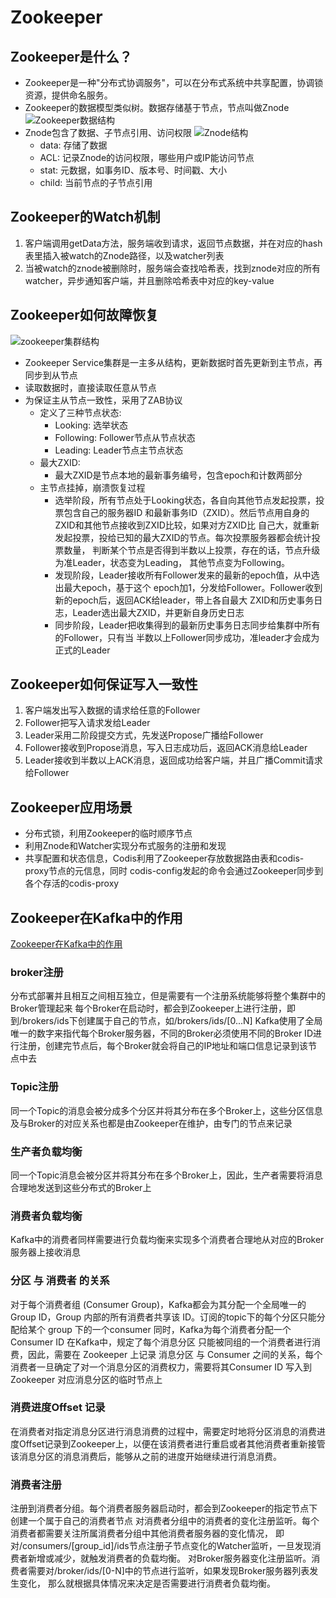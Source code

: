 # Zookeeper

## Zookeeper是什么？
- Zookeeper是一种"分布式协调服务"，可以在分布式系统中共享配置，协调锁资源，提供命名服务。
- Zookeeper的数据模型类似树。数据存储基于节点，节点叫做Znode
![Zookeeper数据结构](https://user-gold-cdn.xitu.io/2018/5/22/16385a1ec0628043?imageView2/0/w/1280/h/960/format/webp/ignore-error/1)
- Znode包含了数据、子节点引用、访问权限
![Znode结构](https://user-gold-cdn.xitu.io/2018/5/22/16385a1ecf740084?imageView2/0/w/1280/h/960/format/webp/ignore-error/1)
    - data: 存储了数据
    - ACL: 记录Znode的访问权限，哪些用户或IP能访问节点
    - stat: 元数据，如事务ID、版本号、时间戳、大小
    - child: 当前节点的子节点引用
    
## Zookeeper的Watch机制
1. 客户端调用getData方法，服务端收到请求，返回节点数据，并在对应的hash表里插入被watch的Znode路径，以及watcher列表
2. 当被watch的znode被删除时，服务端会查找哈希表，找到znode对应的所有watcher，异步通知客户端，并且删除哈希表中对应的key-value

## Zookeeper如何故障恢复
![zookeeper集群结构](https://user-gold-cdn.xitu.io/2018/5/22/16385a1ee4301aa0?imageView2/0/w/1280/h/960/format/webp/ignore-error/1)
- Zookeeper Service集群是一主多从结构，更新数据时首先更新到主节点，再同步到从节点
- 读取数据时，直接读取任意从节点
- 为保证主从节点一致性，采用了ZAB协议
    - 定义了三种节点状态:
        - Looking: 选举状态
        - Following: Follower节点从节点状态
        - Leading: Leader节点主节点状态
    - 最大ZXID:
        - 最大ZXID是节点本地的最新事务编号，包含epoch和计数两部分
    - 主节点挂掉，崩溃恢复过程
        - 选举阶段，所有节点处于Looking状态，各自向其他节点发起投票，投票包含自己的服务器ID
        和最新事务ID（ZXID）。然后节点用自身的ZXID和其他节点接收到ZXID比较，如果对方ZXID比
        自己大，就重新发起投票，投给已知的最大ZXID的节点。每次投票服务器都会统计投票数量，
        判断某个节点是否得到半数以上投票，存在的话，节点升级为准Leader，状态变为Leading，
        其他节点变为Following。
        - 发现阶段，Leader接收所有Follower发来的最新的epoch值，从中选出最大epoch，基于这个
        epoch加1，分发给Follower。Follower收到新的epoch后，返回ACK给leader，带上各自最大
        ZXID和历史事务日志，Leader选出最大ZXID，并更新自身历史日志
        - 同步阶段，Leader把收集得到的最新历史事务日志同步给集群中所有的Follower，只有当
        半数以上Follower同步成功，准leader才会成为正式的Leader
        
## Zookeeper如何保证写入一致性
1. 客户端发出写入数据的请求给任意的Follower
2. Follower把写入请求发给Leader
3. Leader采用二阶段提交方式，先发送Propose广播给Follower
4. Follower接收到Propose消息，写入日志成功后，返回ACK消息给Leader
5. Leader接收到半数以上ACK消息，返回成功给客户端，并且广播Commit请求给Follower

## Zookeeper应用场景
- 分布式锁，利用Zookeeper的临时顺序节点
- 利用Znode和Watcher实现分布式服务的注册和发现
- 共享配置和状态信息，Codis利用了Zookeeper存放数据路由表和codis-proxy节点的元信息，同时
codis-config发起的命令会通过Zookeeper同步到各个存活的codis-proxy

## Zookeeper在Kafka中的作用
[Zookeeper在Kafka中的作用](https://www.jianshu.com/p/a036405f989c)

### broker注册
分布式部署并且相互之间相互独立，但是需要有一个注册系统能够将整个集群中的Broker管理起来
每个Broker在启动时，都会到Zookeeper上进行注册，即到/brokers/ids下创建属于自己的节点，如/brokers/ids/[0...N]
Kafka使用了全局唯一的数字来指代每个Broker服务器，不同的Broker必须使用不同的Broker ID进行注册，创建完节点后，每个Broker就会将自己的IP地址和端口信息记录到该节点中去

### Topic注册
同一个Topic的消息会被分成多个分区并将其分布在多个Broker上，这些分区信息及与Broker的对应关系也都是由Zookeeper在维护，由专门的节点来记录

### 生产者负载均衡
同一个Topic消息会被分区并将其分布在多个Broker上，因此，生产者需要将消息合理地发送到这些分布式的Broker上

### 消费者负载均衡
Kafka中的消费者同样需要进行负载均衡来实现多个消费者合理地从对应的Broker服务器上接收消息

### 分区 与 消费者 的关系
对于每个消费者组 (Consumer Group)，Kafka都会为其分配一个全局唯一的Group ID，Group 内部的所有消费者共享该 ID。订阅的topic下的每个分区只能分配给某个 group 下的一个consumer
同时，Kafka为每个消费者分配一个Consumer ID
在Kafka中，规定了每个消息分区 只能被同组的一个消费者进行消费，因此，需要在 Zookeeper 上记录 消息分区 与 Consumer 之间的关系，每个消费者一旦确定了对一个消息分区的消费权力，需要将其Consumer ID 写入到 Zookeeper 对应消息分区的临时节点上

### 消费进度Offset 记录
在消费者对指定消息分区进行消息消费的过程中，需要定时地将分区消息的消费进度Offset记录到Zookeeper上，以便在该消费者进行重启或者其他消费者重新接管该消息分区的消息消费后，能够从之前的进度开始继续进行消息消费。

### 消费者注册
注册到消费者分组。每个消费者服务器启动时，都会到Zookeeper的指定节点下创建一个属于自己的消费者节点
对消费者分组中的消费者的变化注册监听。每个消费者都需要关注所属消费者分组中其他消费者服务器的变化情况，
即对/consumers/[group_id]/ids节点注册子节点变化的Watcher监听，一旦发现消费者新增或减少，就触发消费者的负载均衡。
对Broker服务器变化注册监听。消费者需要对/broker/ids/[0-N]中的节点进行监听，如果发现Broker服务器列表发生变化，
那么就根据具体情况来决定是否需要进行消费者负载均衡。
